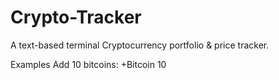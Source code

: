 # Crypto-Tracker
A text-based terminal Cryptocurrency portfolio & price tracker.

Examples
Add 10 bitcoins:
+Bitcoin 10
